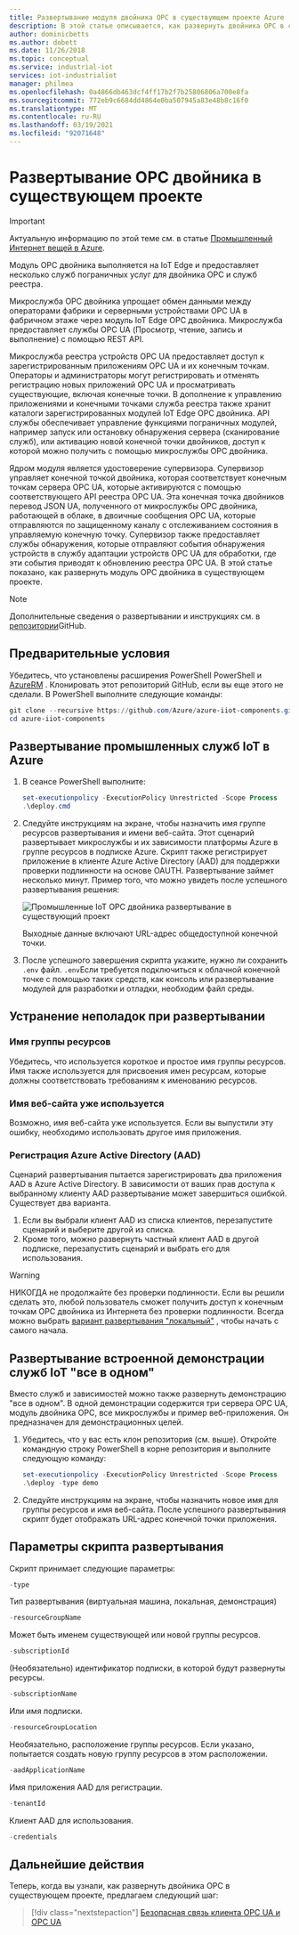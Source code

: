 ```yaml
---
title: Развертывание модуля двойника OPC в существующем проекте Azure | Документация Майкрософт
description: В этой статье описывается, как развернуть двойника OPC в существующем проекте. Вы также можете узнать, как устранять неполадки при развертывании.
author: dominicbetts
ms.author: dobett
ms.date: 11/26/2018
ms.topic: conceptual
ms.service: industrial-iot
services: iot-industrialiot
manager: philmea
ms.openlocfilehash: 0a4866db463dcf4ff17b2f7b25806806a700e8fa
ms.sourcegitcommit: 772eb9c6684dd4864e0ba507945a83e48b8c16f0
ms.translationtype: MT
ms.contentlocale: ru-RU
ms.lasthandoff: 03/19/2021
ms.locfileid: "92071648"
---
```

# <a name="deploy-opc-twin-to-an-existing-project"></a>Развертывание OPC двойника в существующем проекте

> [!IMPORTANT]
> Актуальную информацию по этой теме см. в статье [Промышленный Интернет вещей в Azure](https://azure.github.io/Industrial-IoT/).

Модуль OPC двойника выполняется на IoT Edge и предоставляет несколько служб пограничных услуг для двойника OPC и служб реестра.

Микрослужба OPC двойника упрощает обмен данными между операторами фабрики и серверными устройствами OPC UA в фабричном этаже через модуль IoT Edge OPC двойника. Микрослужба предоставляет службы OPC UA (Просмотр, чтение, запись и выполнение) с помощью REST API. 

Микрослужба реестра устройств OPC UA предоставляет доступ к зарегистрированным приложениям OPC UA и их конечным точкам. Операторы и администраторы могут регистрировать и отменять регистрацию новых приложений OPC UA и просматривать существующие, включая конечные точки. В дополнение к управлению приложениями и конечными точками служба реестра также хранит каталоги зарегистрированных модулей IoT Edge OPC двойника. API службы обеспечивает управление функциями пограничных модулей, например запуск или остановку обнаружения сервера (сканирование служб), или активацию новой конечной точки двойников, доступ к которой можно получить с помощью микрослужбы OPC двойника.

Ядром модуля является удостоверение супервизора. Супервизор управляет конечной точкой двойника, которая соответствует конечным точкам сервера OPC UA, которые активируются с помощью соответствующего API реестра OPC UA. Эта конечная точка двойников перевод JSON UA, полученного от микрослужбы OPC двойника, работающей в облаке, в двоичные сообщения OPC UA, которые отправляются по защищенному каналу с отслеживанием состояния в управляемую конечную точку. Супервизор также предоставляет службы обнаружения, которые отправляют события обнаружения устройств в службу адаптации устройств OPC UA для обработки, где эти события приводят к обновлению реестра OPC UA.  В этой статье показано, как развернуть модуль OPC двойника в существующем проекте.

> [!NOTE]
> Дополнительные сведения о развертывании и инструкциях см. в [репозитории](https://github.com/Azure/azure-iiot-opc-twin-module)GitHub.

## <a name="prerequisites"></a>Предварительные условия

Убедитесь, что установлены расширения PowerShell PowerShell и [AzureRM](/powershell/azure/azurerm/install-azurerm-ps) . Клонировать этот репозиторий GitHub, если вы еще этого не сделали. В PowerShell выполните следующие команды:

```powershell
git clone --recursive https://github.com/Azure/azure-iiot-components.git
cd azure-iiot-components
```

## <a name="deploy-industrial-iot-services-to-azure"></a>Развертывание промышленных служб IoT в Azure

1. В сеансе PowerShell выполните:

    ```powershell
    set-executionpolicy -ExecutionPolicy Unrestricted -Scope Process
    .\deploy.cmd
    ```

2. Следуйте инструкциям на экране, чтобы назначить имя группе ресурсов развертывания и имени веб-сайта.   Этот сценарий развертывает микрослужбы и их зависимости платформы Azure в группе ресурсов в подписке Azure.  Скрипт также регистрирует приложение в клиенте Azure Active Directory (AAD) для поддержки проверки подлинности на основе OAUTH.  Развертывание займет несколько минут.  Пример того, что можно увидеть после успешного развертывания решения:

   ![Промышленные IoT OPC двойника развертывание в существующий проект](media/howto-opc-twin-deploy-existing/opc-twin-deploy-existing1.png)

   Выходные данные включают URL-адрес общедоступной конечной точки. 

3. После успешного завершения скрипта укажите, нужно ли сохранить `.env` файл.  `.env`Если требуется подключиться к облачной конечной точке с помощью таких средств, как консоль или развертывание модулей для разработки и отладки, необходим файл среды.

## <a name="troubleshooting-deployment-failures"></a>Устранение неполадок при развертывании

### <a name="resource-group-name"></a>Имя группы ресурсов

Убедитесь, что используется короткое и простое имя группы ресурсов.  Имя также используется для присвоения имен ресурсам, которые должны соответствовать требованиям к именованию ресурсов.  

### <a name="website-name-already-in-use"></a>Имя веб-сайта уже используется

Возможно, имя веб-сайта уже используется.  Если вы выпустили эту ошибку, необходимо использовать другое имя приложения.

### <a name="azure-active-directory-aad-registration"></a>Регистрация Azure Active Directory (AAD)

Сценарий развертывания пытается зарегистрировать два приложения AAD в Azure Active Directory.  В зависимости от ваших прав доступа к выбранному клиенту AAD развертывание может завершиться ошибкой. Существует два варианта.

1. Если вы выбрали клиент AAD из списка клиентов, перезапустите сценарий и выберите другой из списка.
2. Кроме того, можно развернуть частный клиент AAD в другой подписке, перезапустить сценарий и выбрать его для использования.

> [!WARNING]
> НИКОГДА не продолжайте без проверки подлинности.  Если вы решили сделать это, любой пользователь сможет получить доступ к конечным точкам OPC двойника из Интернета без проверки подлинности.   Всегда можно выбрать [вариант развертывания "локальный"](howto-opc-twin-deploy-dependencies.md) , чтобы начать с самого начала.

## <a name="deploy-an-all-in-one-industrial-iot-services-demo"></a>Развертывание встроенной демонстрации служб IoT "все в одном"

Вместо служб и зависимостей можно также развернуть демонстрацию "все в одном".  В одной демонстрации содержится три сервера OPC UA, модуль двойника OPC, все микрослужбы и пример веб-приложения.  Он предназначен для демонстрационных целей.

1. Убедитесь, что у вас есть клон репозитория (см. выше). Откройте командную строку PowerShell в корне репозитория и выполните следующую команду:

    ```powershell
    set-executionpolicy -ExecutionPolicy Unrestricted -Scope Process
    .\deploy -type demo
    ```

2. Следуйте инструкциям на экране, чтобы назначить новое имя для группы ресурсов и имя веб-сайта.  После успешного развертывания скрипт будет отображать URL-адрес конечной точки приложения.

## <a name="deployment-script-options"></a>Параметры скрипта развертывания

Скрипт принимает следующие параметры:

```powershell
-type
```

Тип развертывания (виртуальная машина, локальная, демонстрация)

```powershell
-resourceGroupName
```

Может быть именем существующей или новой группы ресурсов.

```powershell
-subscriptionId
```

(Необязательно) идентификатор подписки, в которой будут развернуты ресурсы.

```powershell
-subscriptionName
```

Или имя подписки.

```powershell
-resourceGroupLocation
```

Необязательно, расположение группы ресурсов. Если указано, попытается создать новую группу ресурсов в этом расположении.

```powershell
-aadApplicationName
```

Имя приложения AAD для регистрации.

```powershell
-tenantId
```

Клиент AAD для использования.

```powershell
-credentials
```

## <a name="next-steps"></a>Дальнейшие действия

Теперь, когда вы узнали, как развернуть двойника OPC в существующем проекте, предлагаем следующий шаг:

> [!div class="nextstepaction"]
> [Безопасная связь клиента OPC UA и OPC UA](howto-opc-vault-secure.md)
